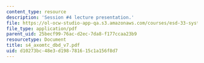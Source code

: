 ```yaml
---
content_type: resource
description: 'Session #4 lecture presentation.'
file: https://ol-ocw-studio-app-qa.s3.amazonaws.com/courses/esd-33-systems-engineering-summer-2004/d10273bc48e3d198781615c1a156f8d7_s4_axomtc_dbd_v7.pdf
file_type: application/pdf
parent_uid: 25becf99-76ac-d2ec-7da8-f177ccaa23b9
resourcetype: Document
title: s4_axomtc_dbd_v7.pdf
uid: d10273bc-48e3-d198-7816-15c1a156f8d7
---
```

